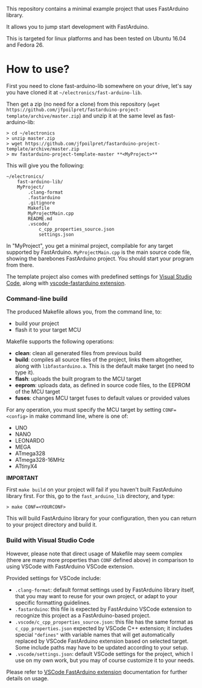 This repository contains a minimal example project that uses FastArduino library.

It allows you to jump start development with FastArduino.

This is targeted for linux platforms and has been tested on Ubuntu 16.04 and Fedora 26.

How to use?
===========

First you need to clone fast-arduino-lib somewhere on your drive, let's say you have cloned it at `~/electronics/fast-arduino-lib`.

Then get a zip (no need for a clone) from this repository (`wget https://github.com/jfpoilpret/fastarduino-project-template/archive/master.zip`) and unzip it at the same level as fast-arduino-lib:

    > cd ~/electronics
    > unzip master.zip
    > wget https://github.com/jfpoilpret/fastarduino-project-template/archive/master.zip
    > mv fastarduino-project-template-master **<MyProject>**

This will give you the following:

    ~/electronics/
        fast-arduino-lib/
        MyProject/
            .clang-format
            .fastarduino
            .gitignore
            Makefile
            MyProjectMain.cpp
            README.md
            .vscode/
                c_cpp_properties_source.json
                settings.json

In "MyProject", you get a minimal project, compilable for any target supported by FastArduino. `MyProjectMain.cpp` is the main source code file, showing the barebones FastArduino project. You should start your program from there.

The template project also comes with predefined settings for [Visual Studio Code](https://code.visualstudio.com/), along with [vscode-fastarduino extension](https://github.com/jfpoilpret/vscode-fastarduino).

### Command-line build

The produced Makefile allows you, from the command line, to:
- build your project
- flash it to your target MCU

Makefile supports the following operations:
- **clean**: clean all generated files from previous build
- **build**: compiles all source files of the project, links them altogether, along with `libfastarduino.a`. This is the default make target (no need to type it).
- **flash**: uploads the built program to the MCU target
- **eeprom**: uploads data, as defined in source code files, to the EEPROM of the MCU target
- **fuses**: changes MCU target fuses to default values or provided values

For any operation, you must specify the MCU target by setting `CONF=<config>` in make command line, where <config> is one of:
- UNO
- NANO
- LEONARDO
- MEGA
- ATmega328
- ATmega328-16MHz
- ATtinyX4

**IMPORTANT**

First `make build` on your project will fail if you haven't built FastArduino library first.
For this, go to the `fast_arduino_lib` directory, and type:

    > make CONF=<YOURCONF>

This will build FastArduino library for your configuration, then you can return to your project directory and build it.

### Build with Visual Studio Code

However, please note that direct usage of Makefile may seem complex (there are many more properties than `CONF` defined above) in comparison to using VSCode with FastArduino VSCode extension.

Provided settings for VSCode include:
- `.clang-format`: default format settings used by FastArduino library itself, that you may want to reuse for your own project, or adapt to your specific formatting guidelines.
- `.fastarduino`: this file is expected by FastArduino VSCode extension to recognize this project as a FastArduino-based project.
- `.vscode/c_cpp_properties_source.json`: this file has the same format as `c_cpp_properties.json` expected by VSCode C++ extension; it includes special `"defines"` with variable names that will get automatically replaced by VSCode FastArduino extension based on selected target. Some include paths may have to be updated according to your setup.
- `.vscode/settings.json`: default VSCode settings for the project, which I use on my own work, but you may of course customize it to your needs.

Please refer to [VSCode FastArduino extension](https://github.com/jfpoilpret/vscode-fastarduino) documentation for further details on usage.

